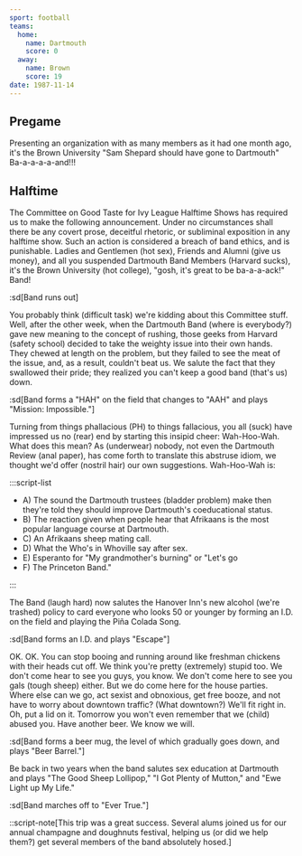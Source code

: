 ```yaml
---
sport: football
teams:
  home:
    name: Dartmouth
    score: 0
  away:
    name: Brown
    score: 19
date: 1987-11-14
---
```


## Pregame

Presenting an organization with as many members as it had one month ago, it's the Brown University "Sam Shepard should have gone to Dartmouth" Ba-a-a-a-a-and!!!

## Halftime

The Committee on Good Taste for Ivy League Halftime Shows has required us to make the following announcement. Under no circumstances shall there be any covert prose, deceitful rhetoric, or subliminal exposition in any halftime show. Such an action is considered a breach of band ethics, and is punishable. Ladies and Gentlemen (hot sex), Friends and Alumni (give us money), and all you suspended Dartmouth Band Members (Harvard sucks), it's the Brown University (hot college), "gosh, it's great to be ba-a-a-ack!" Band!

:sd[Band runs out]

You probably think (difficult task) we're kidding about this Committee stuff. Well, after the other week, when the Dartmouth Band (where is everybody?) gave new meaning to the concept of rushing, those geeks from Harvard (safety school) decided to take the weighty issue into their own hands. They chewed at length on the problem, but they failed to see the meat of the issue, and, as a result, couldn't beat us. We salute the fact that they swallowed their pride; they realized you can't keep a good band (that's us) down.

:sd[Band forms a "HAH" on the field that changes to "AAH" and plays "Mission: Impossible."]

Turning from things phallacious (PH) to things fallacious, you all (suck) have impressed us no (rear) end by starting this insipid cheer: Wah-Hoo-Wah. What does this mean? As (underwear) nobody, not even the Dartmouth Review (anal paper), has come forth to translate this abstruse idiom, we thought we'd offer (nostril hair) our own suggestions. Wah-Hoo-Wah is:

:::script-list

- A) The sound the Dartmouth trustees (bladder problem) make then they're told they should improve Dartmouth's coeducational status.
- B) The reaction given when people hear that Afrikaans is the most popular language course at Dartmouth.
- C) An Afrikaans sheep mating call.
- D) What the Who's in Whoville say after sex.
- E) Esperanto for "My grandmother's burning" or "Let's go
- F) The Princeton Band."

:::

The Band (laugh hard) now salutes the Hanover Inn's new alcohol (we're trashed) policy to card everyone who looks 50 or younger by forming an I.D. on the field and playing the Piña Colada Song.

:sd[Band forms an I.D. and plays "Escape"]

OK. OK. You can stop booing and running around like freshman chickens with their heads cut off. We think you're pretty (extremely) stupid too. We don't come hear to see you guys, you know. We don't come here to see you gals (tough sheep) either. But we do come here for the house parties. Where else can we go, act sexist and obnoxious, get free booze, and not have to worry about downtown traffic? (What downtown?) We'll fit right in. Oh, put a lid on it. Tomorrow you won't even remember that we (child) abused you. Have another beer. We know we will.

:sd[Band forms a beer mug, the level of which gradually goes down, and plays "Beer Barrel."]

Be back in two years when the band salutes sex education at Dartmouth and plays "The Good Sheep Lollipop," "I Got Plenty of Mutton," and "Ewe Light up My Life."

:sd[Band marches off to "Ever True."]

::script-note[This trip was a great success. Several alums joined us for our annual champagne and doughnuts festival, helping us (or did we help them?) get several members of the band absolutely hosed.]
